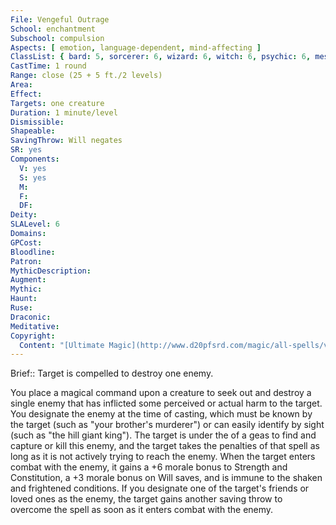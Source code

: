 ```yaml
---
File: Vengeful Outrage
School: enchantment
Subschool: compulsion
Aspects: [ emotion, language-dependent, mind-affecting ]
ClassList: { bard: 5, sorcerer: 6, wizard: 6, witch: 6, psychic: 6, mesmerist: 5 }
CastTime: 1 round
Range: close (25 + 5 ft./2 levels)
Area: 
Effect: 
Targets: one creature
Duration: 1 minute/level
Dismissible: 
Shapeable: 
SavingThrow: Will negates
SR: yes
Components:
  V: yes
  S: yes
  M: 
  F: 
  DF: 
Deity: 
SLALevel: 6
Domains: 
GPCost: 
Bloodline: 
Patron: 
MythicDescription: 
Augment: 
Mythic: 
Haunt: 
Ruse: 
Draconic: 
Meditative: 
Copyright:
  Content: "[Ultimate Magic](http://www.d20pfsrd.com/magic/all-spells/v/vengeful-outrage)"
---
```

Brief:: Target is compelled to destroy one enemy.

You place a magical command upon a creature to seek out and destroy a single enemy that has inflicted some perceived or actual harm to the target. You designate the enemy at the time of casting, which must be known by the target (such as "your brother's murderer") or can easily identify by sight (such as "the hill giant king"). The target is under the of a geas to find and capture or kill this enemy, and the target takes the penalties of that spell as long as it is not actively trying to reach the enemy. When the target enters combat with the enemy, it gains a +6 morale bonus to Strength and Constitution, a +3 morale bonus on Will saves, and is immune to the shaken and frightened conditions.  If you designate one of the target's friends or loved ones as the enemy, the target gains another saving throw to overcome the spell as soon as it enters combat with the enemy.
